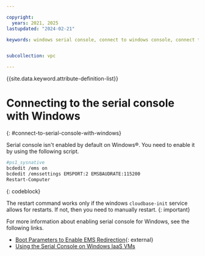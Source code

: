 ```yaml
---

copyright:
  years: 2021, 2025
lastupdated: "2024-02-21"

keywords: windows serial console, connect to windows console, connect to windows serial console, serial console, connect to serial console


subcollection: vpc

---
```


{{site.data.keyword.attribute-definition-list}}

# Connecting to the serial console with Windows
{: #connect-to-serial-console-with-windows}


Serial console isn't enabled by default on Windows&reg;. You need to enable it by using the following script.

```sh
#ps1_sysnative
bcdedit /ems on
bcdedit /emssettings EMSPORT:2 EMSBAUDRATE:115200
Restart-Computer
```
{: codeblock}

The restart command works only if the windows `cloudbase-init` service allows for restarts. If not, then you need to manually restart.
{: important}

For more information about enabling serial console for Windows, see the following links.

* [Boot Parameters to Enable EMS Redirection](https://learn.microsoft.com/en-us/windows-hardware/drivers/devtest/boot-parameters-to-enable-ems-redirection){: external}
* [Using the Serial Console on Windows IaaS VMs](https://techcommunity.microsoft.com/t5/itops-talk-blog/using-the-serial-console-on-windows-iaas-vms/ba-p/2272295)
